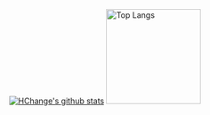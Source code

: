 <a href="https://github.com/anuraghazra/github-readme-stats">
  <img src="https://github-readme-stats.vercel.app/api?username=HChange&show_icons=true&hide=issues&bg_color=0D1117&text_color=c9d1d9&icon_color=ff3860&title_color=7957d5&hide_border=true&count_private=true" alt="HChange's github stats"/></a>

<a href="https://github.com/anuraghazra/github-readme-stats">
  <img height="170" src="https://github-readme-stats.vercel.app/api/top-langs/?username=HChange&layout=compact&langs_count=7&hide=html&bg_color=0D1117&text_color=c9d1d9&icon_color=ff3860&title_color=7957d5&hide_border=true" alt="Top Langs"/></a>
